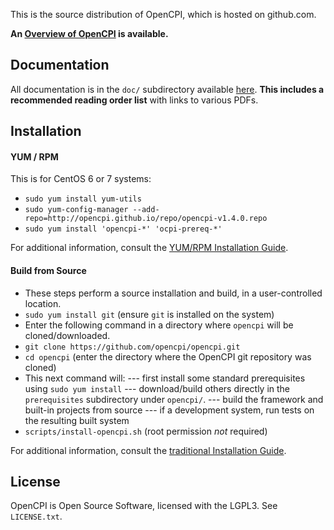 This is the source distribution of OpenCPI, which is hosted on github.com.

**An [Overview of OpenCPI](http://opencpi.github.io/Overview.pdf) is available.**

Documentation
---
All documentation is in the `doc/` subdirectory available [here](doc/). **This includes a recommended reading order list** with links to various PDFs.

Installation
---
#### YUM / RPM
This is for CentOS 6 or 7 systems:
 - `sudo yum install yum-utils`
 - `sudo yum-config-manager --add-repo=http://opencpi.github.io/repo/opencpi-v1.4.0.repo`
 - `sudo yum install 'opencpi-*' 'ocpi-prereq-*'`

For additional information, consult the [YUM/RPM Installation Guide][rpminstall].

#### Build from Source
- These steps perform a source installation and build, in a user-controlled location.
- `sudo yum install git` (ensure `git` is installed on the system)
- Enter the following command in a directory where `opencpi` will be cloned/downloaded.
- `git clone https://github.com/opencpi/opencpi.git`
- `cd opencpi` (enter the directory where the OpenCPI git repository was cloned)
- This next command will:
--- first install some standard prerequisites using `sudo yum install`
--- download/build others directly in the `prerequisites` subdirectory under `opencpi/`.
--- build the framework and built-in projects from source
--- if a development system, run tests on the resulting built system
- `scripts/install-opencpi.sh` (root permission *not* required)

For additional information, consult the [traditional Installation Guide][ossinstall].

License
---
OpenCPI is Open Source Software, licensed with the LGPL3.  See `LICENSE.txt`.

[//]: # (These are reference links used in the body of this note and get stripped out when the markdown processor does its job - http://stackoverflow.com/questions/4823468/store-comments-in-markdown-syntax)

  [rpminstall]: <http://opencpi.github.io/RPM_Installation_Guide.pdf>
  [ossinstall]: <http://opencpi.github.io/OpenCPI_Installation.pdf>

